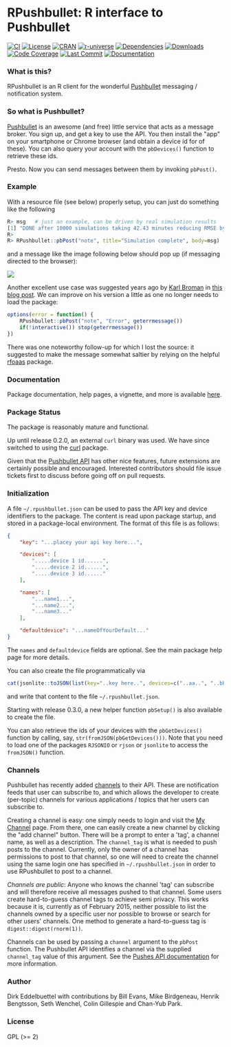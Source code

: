 # RPushbullet: R interface to Pushbullet

[![CI](https://github.com/eddelbuettel/rpushbullet/workflows/ci/badge.svg)](https://github.com/eddelbuettel/rpushbullet/actions?query=workflow%3Aci)
[![License](https://img.shields.io/badge/license-GPL%20%28%3E=%202%29-brightgreen.svg?style=flat)](https://www.gnu.org/licenses/gpl-2.0.html)
[![CRAN](https://www.r-pkg.org/badges/version/RPushbullet)](https://cran.r-project.org/package=RPushbullet)
[![r-universe](https://eddelbuettel.r-universe.dev/badges/RPushbullet)](https://eddelbuettel.r-universe.dev/RPushbullet)
[![Dependencies](https://tinyverse.netlify.app/badge/RPushbullet)](https://cran.r-project.org/package=RPushbullet)
[![Downloads](https://cranlogs.r-pkg.org/badges/RPushbullet?color=brightgreen)](https://www.r-pkg.org/pkg/RPushbullet)
[![Code Coverage](https://codecov.io/gh/eddelbuettel/rpushbullet/graph/badge.svg)](https://codecov.io/gh/eddelbuettel/rpushbullet)
[![Last Commit](https://img.shields.io/github/last-commit/eddelbuettel/rpushbullet)](https://github.com/eddelbuettel/rpushbullet)
[![Documentation](https://img.shields.io/badge/documentation-is_here-blue)](https://eddelbuettel.github.io/rpushbullet/)

### What is this?

RPushbullet is an R client for the wonderful
[Pushbullet](https://www.pushbullet.com) messaging / notification system.

### So what is Pushbullet?

[Pushbullet](https://www.pushbullet.com) is an awesome (and free) little
service that acts as a message broker. You sign up, and get a key to use the
API.  You then install the "app" on your smartphone or Chrome browser (and
obtain a device id for of these). You can also query your account with the
`pbDevices()` function to retrieve these ids.

Presto. Now you can send messages between them by invoking `pbPost()`.

### Example 

With a resource file (see below) properly setup, you can just do something like the following

```r
R> msg   # just an example, can be driven by real simulation results  
[1] "DONE after 10000 simulations taking 42.43 minutes reducing RMSE by  7.89 percent"  
R>  
R> RPushbullet::pbPost("note", title="Simulation complete", body=msg)  
```

and a message like the image following below should pop up (if messaging directed to the browser):

![](https://github.com/eddelbuettel/rpushbullet/raw/master/attic/rpushbullet_message.png)  

Another excellent use case was suggested years ago by [Karl Broman](https://kbroman.org/) in 
[this blog post](https://kbroman.wordpress.com/2014/09/04/error-notifications-from-r/). We can 
improve on his version a little as one no longer needs to load the package:

```r
options(error = function() { 
    RPushbullet::pbPost("note", "Error", geterrmessage())
    if(!interactive()) stop(geterrmessage())
})
```

There was one noteworthy follow-up for which I lost the source: it suggested to make the message 
somewhat saltier by relying on the helpful [rfoaas](https://dirk.eddelbuettel.com/code/rfoaas.html) package.

### Documentation

Package documentation, help pages, a vignette, and more is available
[here](https://eddelbuettel.github.io/rpushbullet/).


### Package Status

The package is reasonably mature and functional. 

Up until release 0.2.0, an external `curl` binary was used. We have since switched to using
the [curl](https://cran.r-project.org/package=curl) package.

Given that the [Pushbullet API](https://docs.pushbullet.com/) has other nice features, future 
extensions are certainly possible and encouraged.  Interested contributors should file issue 
tickets first to discuss before going off on pull requests.

### Initialization

A file `~/.rpushbullet.json` can be used to pass the API key and device
identifiers to the package.  The content is read upon package startup, and
stored in a package-local environment. The format of this file is as follows:

```json
{ 
    "key": "...placey your api key here...",

    "devices": [ 
        ".....device 1 id......",
        ".....device 2 id......",
        ".....device 3 id......"
    ],

    "names": [
        "...name1...",
        "...name2...",
        "...name3..."
    ],

    "defaultdevice": "...nameOfYourDefault..."
}
```

The `names` and `defaultdevice` fields are optional. See the main package
help page for more details.

You can also create the file programmatically via

```r
cat(jsonlite::toJSON(list(key="..key here..", devices=c("..aa..", "..bb.."))))
```

and write that content to the file `~/.rpushbullet.json`.

Starting with release 0.3.0, a new helper function `pbSetup()` is also
available to create the file.

You can also retrieve the ids of your devices with the `pbGetDevices()`
function by calling, say, `str(fromJSON(pbGetDevices()))`.  Note that you
need to load one of the packages `RJSONIO` or `rjson` or `jsonlite` to access
the `fromJSON()` function.

### Channels

Pushbullet has recently added [channels](https://www.pushbullet.com/channels)
to their API. These are notification feeds that user can subscribe to, and
which allows the developer to create (per-topic) channels for various
applications / topics that her users can subscribe to.

Creating a channel is easy: one simply needs to login and visit the
[My Channel](https://www.pushbullet.com/my-channel) page. From there, one
can easily create a new channel by clicking the "add channel" button. There
will be a prompt to enter a 'tag', a channel name, as well as a
description. The `channel_tag` is what is needed to push posts to the
channel. Currently, only the owner of a channel has permissions to post to
that channel, so one will need to create the channel using the same login one
has specified in `~/.rpushbullet.json` in order to use RPushbullet to post to
a channel.

_Channels are public_: Anyone who knows the channel 'tag' can subscribe and
will therefore receive all messages pushed to that channel. Some users create
hard-to-guess channel tags to achieve semi privacy. This works because it is,
currently as of February 2015, neither possible to list the channels owned by
a specific user nor possible to browse or search for other users' channels.
One method to generate a hard-to-guess tag is `digest::digest(rnorm(1))`.

Channels can be used by passing a `channel` argument to the `pbPost`
function. The Pushbullet API identifies a channel via the
supplied `channel_tag` value of this argument. See the
[Pushes API documentation](https://docs.pushbullet.com/) for more
information.

### Author

Dirk Eddelbuettel with contributions by Bill Evans, Mike Birdgeneau, Henrik
Bengtsson, Seth Wenchel, Colin Gillespie and Chan-Yub Park.

### License

GPL (>= 2)

